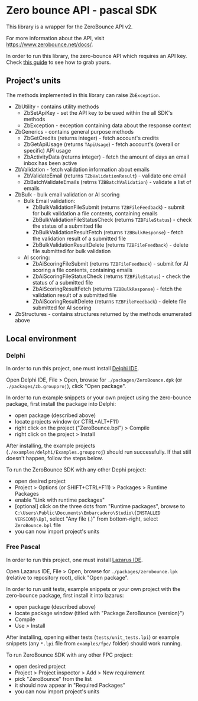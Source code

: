 # Zero bounce API - pascal SDK

This library is a wrapper for the ZeroBounce API v2.

For more information about the API, visit https://www.zerobounce.net/docs/.

In order to run this library, the zero-bounce API which requires an API key. Check [this guide](https://www.zerobounce.net/docs/api-dashboard#API_keys_management) to see how to grab yours.

## Project's units

The methods implemented in this library can raise `ZbException`.

- ZbUtility - contains utility methods
    - ZbSetApiKey - set the API key to be used within the all SDK's methods
    - ZbException - exception containing data about the response context
- ZbGenerics - contains general purpose methods
    - ZbGetCredits (returns integer) - fetch account's credits
    - ZbGetApiUsage (returns `TApiUsage`) - fetch account's (overall or specific) API usage
    - ZbActivityData (returns integer) - fetch the amount of days an email inbox has been active
- ZbValidation - fetch validation information about emails
    - ZbValidateEmail (returns `TZbValidationResult`) - validate one email
    - ZbBatchValidateEmails (retrns `TZBBatchValidation`) - validate a list of emails
- ZbBulk - bulk email validation or AI scoring
    - Bulk Email validation:
        - ZbBulkValidationFileSubmit (returns `TZBFileFeedback`) - submit for bulk validation a file contents, containing emails
        - ZbBulkValidationFileStatusCheck (returns `TZBFileStatus`) - check the status of a submitted file
        - ZbBulkValidationResultFetch (returns `TZBBulkResponse`) - fetch the validation result of a submitted file
        - ZbBulkValidationResultDelete (returns `TZBFileFeedback`) - delete file submitted for bulk validation
    - AI scoring:
        - ZbAiScoringFileSubmit (returns `TZBFileFeedback`) - submit for AI scoring a file contents, containing emails
        - ZbAiScoringFileStatusCheck (returns `TZBFileStatus`) - check the status of a submitted file
        - ZbAiScoringResultFetch (returns `TZBBulkResponse`) - fetch the validation result of a submitted file
        - ZbAiScoringResultDelete (returns `TZBFileFeedback`) - delete file submitted for AI scoring
- ZbStructures - contains structures returned by the methods enumerated above


## Local environment

### Delphi

In order to run this project, one must install [Delphi IDE](https://www.embarcadero.com/products/delphi/starter/free-download).

Open Delphi IDE, File > Open, browse for `./packages/ZeroBounce.dpk` (or `./packages/zb.groupproj`), click "Open package".

In order to run example snippets or your own project using the zero-bounce package, first install the package into Delphi:
- open package (described above)
- locate projects window (or CTRL+ALT+F11)
- right click on the project ("ZeroBounce.bpl") > Compile
- right click on the project > Install

After installing, the example projects (`./examples/delphi/Examples.groupproj`) should run successfully. If that still doesn't happen, follow the steps below.

To run the ZeroBounce SDK with any other Dephi project:
- open desired project
- Project > Options (or SHIFT+CTRL+F11) > Packages > Runtime Packages
- enable "Link with runtime packages"
- [optional] click on the three dots from "Runtime packages", browse to `C:\Users\Public\Documents\Embarcadero\Studio\{INSTALLED VERSION}\Bpl`, select "Any file (*.*)" from bottom-right, select `ZeroBounce.bpl` file
- you can now import project's units

### Free Pascal
In order to run this project, one must install [Lazarus IDE](https://www.lazarus-ide.org/).

Open Lazarus IDE, File > Open, browse for `./packages/zerobounce.lpk` (relative to repository root), click "Open package".

In order to run unit tests, example snippets or your own project with the zero-bounce package, first install it into lazarus:
- open package (described above)
- locate package window (titled with "Package ZeroBounce {version}")
- Compile
- Use > Install

After installing, opening either tests  (`tests/unit_tests.lpi`) or example snippets (any `*.lpi` file from `examples/fpc/` folder) should work running.

To run ZeroBounce SDK with any other FPC project:
- open desired project
- Project > Project inspector > Add > New requirement
- pick "ZeroBounce" from the list
- it should now appear in "Required Packages"
- you can now import project's units
